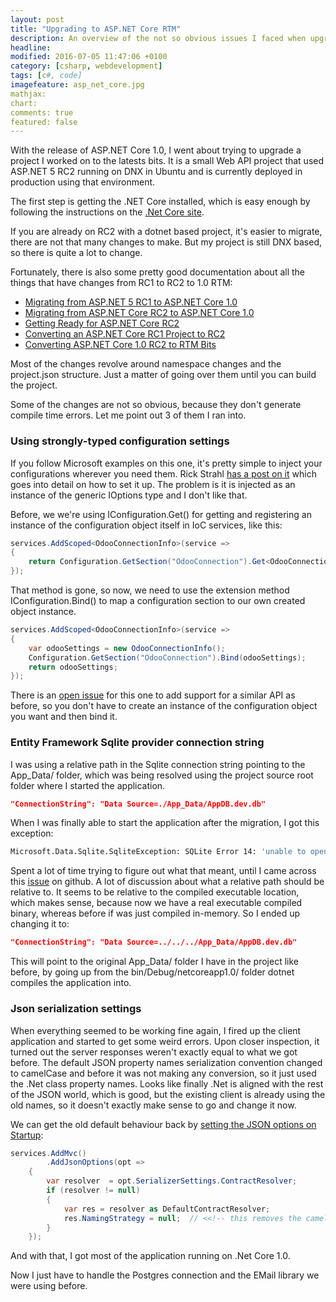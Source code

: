 ```yaml
---
layout: post
title: "Upgrading to ASP.NET Core RTM"
description: An overview of the not so obvious issues I faced when upgrading an application to .Net Core 1.0
headline:
modified: 2016-07-05 11:47:06 +0100
category: [csharp, webdevelopment]
tags: [c#, code]
imagefeature: asp_net_core.jpg
mathjax:
chart:
comments: true
featured: false
---
```


With the release of ASP.NET Core 1.0, I went about trying to upgrade a project I worked on to the latests bits.
It is a small Web API project that used ASP.NET 5 RC2 running on DNX in Ubuntu and is currently deployed in production using that environment.

The first step is getting the .NET Core installed, which is easy enough by following the instructions on the [.Net Core site](https://www.microsoft.com/net/core#ubuntu).

If you are already on RC2 with a dotnet based project, it's easier to migrate, there are not that many changes to make.
But my project is still DNX based, so there is quite a lot to change.

Fortunately, there is also some pretty good documentation about all the things that have changes from RC1 to RC2 to 1.0 RTM:

- [Migrating from ASP.NET 5 RC1 to ASP.NET Core 1.0](https://docs.asp.net/en/latest/migration/rc1-to-rtm.html)
- [Migrating from ASP.NET Core RC2 to ASP.NET Core 1.0](https://docs.asp.net/en/latest/migration/rc2-to-rtm.html)
- [Getting Ready for ASP.NET Core RC2](https://wildermuth.com/2016/05/13/Getting-Ready-for-ASP-NET-Core-RC2)
- [Converting an ASP.NET Core RC1 Project to RC2](https://wildermuth.com/2016/05/17/Converting-an-ASP-NET-Core-RC1-Project-to-RC2)
- [Converting ASP.NET Core 1.0 RC2 to RTM Bits](https://wildermuth.com/2016/06/27/Converting-ASP-NET-Core-1-0-RC2-to-RTM-Bits)

Most of the changes revolve around namespace changes and the project.json structure. Just a matter of going over them until you can build the project.

Some of the changes are not so obvious, because they don't generate compile time errors. Let me point out 3 of them I ran into.

### Using strongly-typed configuration settings

If you follow Microsoft examples on this one, it's pretty simple to inject your configurations wherever you need them.
Rick Strahl [has a post on it](https://weblog.west-wind.com/posts/2016/May/23/Strongly-Typed-Configuration-Settings-in-ASPNET-Core#PluggableConfiguration) which goes into detail on how to set it up.
The problem is it is injected as an instance of the generic IOptions<T> type and I don't like that.

Before, we we're using IConfiguration.Get() for getting and registering an instance of the configuration object itself in IoC services, like this:

```csharp
services.AddScoped<OdooConnectionInfo>(service =>
{
    return Configuration.GetSection("OdooConnection").Get<OdooConnectionInfo>();
});
```
That method is gone, so now, we need to use the extension method IConfiguration.Bind() to map a configuration section to our own created object instance.

```csharp
services.AddScoped<OdooConnectionInfo>(service =>
{
    var odooSettings = new OdooConnectionInfo();
    Configuration.GetSection("OdooConnection").Bind(odooSettings);
    return odooSettings;
});
```

There is an [open issue](https://github.com/aspnet/Configuration/issues/467) for this one to add support for a similar API as before, so you don't have to create an instance of the configuration object you want and then bind it.


### Entity Framework Sqlite provider connection string
I was using a relative path in the Sqlite connection string pointing to the App_Data/ folder, which was being resolved using the project source root folder where I started the application.

```json
"ConnectionString": "Data Source=./App_Data/AppDB.dev.db"
```

When I was finally able to start the application after the migration, I got this exception:

```sh
Microsoft.Data.Sqlite.SqliteException: SQLite Error 14: 'unable to open database file'.
```

Spent a lot of time trying to figure out what that meant, until I came across this [issue](https://github.com/aspnet/Microsoft.Data.Sqlite/issues/55) on github.
A lot of discussion about what a relative path should be relative to. It seems to be relative to the compiled executable location, which makes sense, because now we have a real executable compiled binary, whereas before if was just compiled in-memory.
So I ended up changing it to:

```json
"ConnectionString": "Data Source=../../../App_Data/AppDB.dev.db"
```

This will point to the original App_Data/ folder I have in the project like before, by going up from the bin/Debug/netcoreapp1.0/ folder dotnet compiles the application into.

### Json serialization settings

When everything seemed to be working fine again, I fired up the client application and started to get some weird errors. Upon closer inspection, it turned out the server responses weren't exactly equal to what we got before.
The default JSON property names serialization convention changed to camelCase and before it was not making any conversion, so it just used the .Net class property names.
Looks like finally .Net is aligned with the rest of the JSON world, which is good, but the existing client is already using the old names, so it doesn't exactly make sense to go and change it now.

We can get the old default behaviour back by [setting the JSON options on Startup](https://weblog.west-wind.com/posts/2016/Jun/27/Upgrading-to-ASPNET-Core-RTM-from-RC2#TurningoffCamelCasing):

```csharp
services.AddMvc()
        .AddJsonOptions(opt =>
    {
        var resolver  = opt.SerializerSettings.ContractResolver;
        if (resolver != null)
        {
            var res = resolver as DefaultContractResolver;
            res.NamingStrategy = null;  // <<!-- this removes the camelcasing
        }
    });
```

And with that, I got most of the application running on .Net Core 1.0.

Now I just have to handle the Postgres connection and the EMail library we were using before.